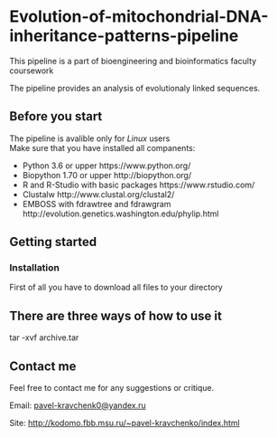 # Evolution-of-mitochondrial-DNA-inheritance-patterns-pipeline

This pipeline is a part of bioengineering and bioinformatics faculty coursework

The pipeline provides an analysis of evolutionaly linked sequences. 

## Before you start

<p>The pipeline is avalible only for <i>Linux</i> users <br>
Make sure that you have installed all companents:
<ul>
<li>Python 3.6 or upper https://www.python.org/
<li>Biopython 1.70 or upper http://biopython.org/
<li>R and R-Studio with basic packages https://www.rstudio.com/
<li>Clustalw http://www.clustal.org/clustal2/
<li>EMBOSS with fdrawtree and fdrawgram http://evolution.genetics.washington.edu/phylip.html
</ul>
</p>

## Getting started

### Installation

First of all you have to download all files to your directory

## There are three ways of how to use it

  tar -xvf archive.tar

## Contact me

Feel free to contact me for any suggestions or critique.

Email: pavel-kravchenk0@yandex.ru 

Site: http://kodomo.fbb.msu.ru/~pavel-kravchenko/index.html 
